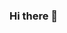 ### Hi there 👋

<!--
**Coltonbair40/Coltonbair40** is a ✨ _special_ ✨ repository because its `README.md` (this file) appears on your GitHub profile.

Here are some ideas to get you started:

### 🔭 I’m currently working on ... School
- 🌱 I’m currently learning ... Game Dev
- 👯 I’m looking to collaborate on ... Everything
- 🤔 I’m looking for help with ... Coding
- 💬 Ask me about ... What games I play
- 📫 How to reach me: ... My school email
- 😄 Pronouns: ... He/Him
- ⚡ Fun fact: ... I am 6'5
-->
